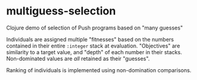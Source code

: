 # multiguess-selection
Clojure demo of selection of Push programs based on "many guesses"

Individuals are assigned multiple "fitnesses" based on the numbers contained in their entire `:integer` stack at evaluation. "Objectives" are similarity to a target value, and "depth" of each number in their stacks. Non-dominated values are _all_ retained as their "guesses".

Ranking of individuals is implemented using non-domination comparisons.
